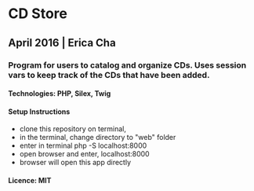 # CD Store
## April 2016 | Erica Cha
### Program for users to catalog and organize CDs. Uses session vars to keep track of the CDs that have been added.
#### Technologies: PHP, Silex, Twig

#### Setup Instructions

- clone this repository on terminal,
- in the terminal, change directory to "web" folder
- enter in terminal  php -S localhost:8000
- open browser and enter, localhost:8000
- browser will open this app directly

#### Licence: MIT
